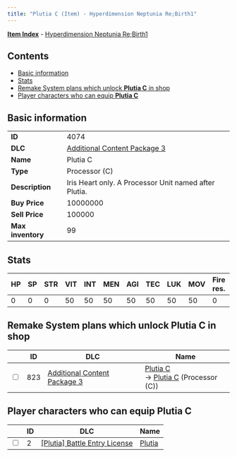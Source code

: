 ```yaml
---
title: "Plutia C (Item) - Hyperdimension Neptunia Re;Birth1"
---
```


[**Item Index**](/neptunia/rb1/item/index.html) - [Hyperdimension Neptunia Re;Birth1](/neptunia/rb1)

## Contents

- [Basic information](#basic-information)
- [Stats](#stats)
- [Remake System plans which unlock **Plutia C** in shop](#remake-system-plans-which-unlock-plutia-c-in-shop)
- [Player characters who can equip **Plutia C**](#player-characters-who-can-equip-plutia-c)

## Basic information

|   |   |
| -- | -- |
| **ID** | 4074 |
| **DLC** | [Additional Content Package 3](/neptunia/rb1/dlc/12-pack3.html) |
| **Name** | Plutia C |
| **Type** | Processor (C) |
| **Description** | Iris Heart only. A Processor Unit named after Plutia. |
| **Buy Price** | 10000000 |
| **Sell Price** | 100000 |
| **Max inventory** | 99 |

## Stats

| HP | SP | STR | VIT | INT | MEN | AGI | TEC | LUK | MOV | Fire res. | Ice res. | Wind res. | Lightning res. |
| -- | -- | --- | --- | --- | --- | --- | --- | --- | --- | --------- | -------- | --------- | -------------- |
| 0 | 0 | 0 | 50 | 50 | 50 | 50 | 50 | 50 | 50 | 0 | 0 | 0 | 0 |

## Remake System plans which unlock **Plutia C** in shop

|    | ID | DLC | Name |
| -- | -- | --- | ---- |
| <input type="checkbox" id="rb1-remake-12-823" class="trackbox" /> | 823 | [Additional Content Package 3](/neptunia/rb1/dlc/12-pack3.html) | [Plutia C](/neptunia/rb1/remake/12-823-plutia-c.html)<br />→ [Plutia C](/neptunia/rb1/item/12-4074-plutia-c.html) (Processor (C)) |

## Player characters who can equip **Plutia C**

|    | ID | DLC | Name |
| -- | -- | --- | ---- |
| <input type="checkbox" id="rb1-player-7-2" class="trackbox" /> | 2 | [[Plutia] Battle Entry License](/neptunia/rb1/dlc/7-plutia.html) | [Plutia](/neptunia/rb1/player/7-2-plutia.html) |